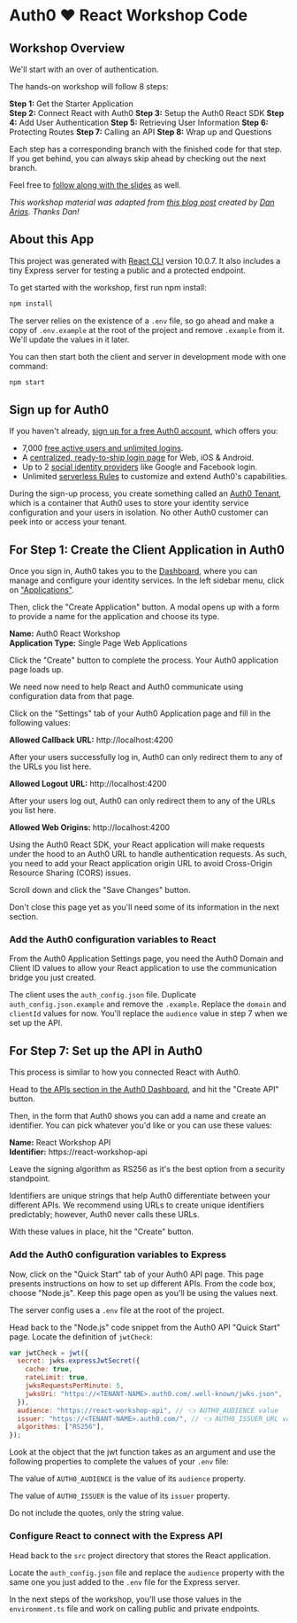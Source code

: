 # Auth0 ♥️ React Workshop Code

## Workshop Overview

We'll start with an over of authentication.

The hands-on workshop will follow 8 steps:

**Step 1:** Get the Starter Application  
**Step 2:** Connect React with Auth0
**Step 3:** Setup the Auth0 React SDK
**Step 4:** Add User Authentication
**Step 5:** Retrieving User Information
**Step 6:** Protecting Routes
**Step 7:** Calling an API
**Step 8:** Wrap up and Questions

Each step has a corresponding branch with the finished code for that step. If you get behind, you can always skip ahead by checking out the next branch.

Feel free to [follow along with the slides](hhttps://a0.to/react-workshop-slides) as well.

*This workshop material was adapted from [this blog post](https://auth0.com/blog/complete-guide-to-react-user-authentication/) created by [Dan Arias](https://auth0.com/blog/authors/dan-arias/). Thanks Dan!*

## About this App
This project was generated with [React CLI](https://github.com/react/react-cli) version 10.0.7. It also includes a tiny Express server for testing a public and a protected endpoint.

To get started with the workshop, first run npm install:

```bash
npm install
```

The server relies on the existence of a `.env` file, so go ahead and make a copy of `.env.example` at the root of the project and remove `.example` from it. We'll update the values in it later.

You can then start both the client and server in development mode with one command:

```bash
npm start
```

## Sign up for Auth0
 If you haven't already, [sign up for a free Auth0 account](https://auth0.com/signup), which offers you:

* 7,000 [free active users and unlimited logins](https://auth0.com/pricing/).
* A [centralized, ready-to-ship login page](https://auth0.com/universal-login) for Web, iOS & Android.
* Up to 2 [social identity providers](https://auth0.com/docs/connections/identity-providers-social) like Google and Facebook login.
* Unlimited [serverless Rules](https://auth0.com/docs/rules/current) to customize and extend Auth0's capabilities.

During the sign-up process, you create something called an [Auth0 Tenant](https://auth0.com/docs/getting-started/the-basics#account-and-tenants), which is a container that Auth0 uses to store your identity service configuration and your users in isolation. No other Auth0 customer can peek into or access your tenant.

## For Step 1: Create the Client Application in Auth0
Once you sign in, Auth0 takes you to the [Dashboard](https://manage.auth0.com/), where you can manage and configure your identity services. In the left sidebar menu, click on ["Applications"](https://manage.auth0.com/#/applications).

Then, click the "Create Application" button. A modal opens up with a form to provide a name for the application and choose its type.

**Name:** Auth0 React Workshop  
**Application Type:** Single Page Web Applications

Click the "Create" button to complete the process. Your Auth0 application page loads up.

We need now need to help React and Auth0 communicate using configuration data from that page.

Click on the "Settings" tab of your Auth0 Application page and fill in the following values:

**Allowed Callback URL:** http://localhost:4200

After your users successfully log in, Auth0 can only redirect them to any of the URLs you list here.

**Allowed Logout URL:** http://localhost:4200

After your users log out, Auth0 can only redirect them to any of the URLs you list here.

**Allowed Web Origins:** http://localhost:4200

Using the Auth0 React SDK, your React application will make requests under the hood to an Auth0 URL to handle authentication requests. As such, you need to add your React application origin URL to avoid Cross-Origin Resource Sharing (CORS) issues.

Scroll down and click the "Save Changes" button.

Don't close this page yet as you'll need some of its information in the next section.

### Add the Auth0 configuration variables to React
From the Auth0 Application Settings page, you need the Auth0 Domain and Client ID values to allow your React application to use the communication bridge you just created.

The client uses the `auth_config.json` file. Duplicate `auth_config.json.example` and remove the `.example`. Replace the `domain` and `clientId` values for now. You'll replace the `audience` value in step 7 when we set up the API.

## For Step 7: Set up the API in Auth0
This process is similar to how you connected React with Auth0.

Head to [the APIs section in the Auth0 Dashboard](https://manage.auth0.com/#/apis), and hit the "Create API" button.

Then, in the form that Auth0 shows you can add a name and create an identifier. You can pick whatever you'd like or you can use these values:

**Name:** React Workshop API  
**Identifier:** https://react-workshop-api  

Leave the signing algorithm as RS256 as it's the best option from a security standpoint.

Identifiers are unique strings that help Auth0 differentiate between your different APIs. We recommend using URLs to create unique identifiers predictably; however, Auth0 never calls these URLs.

With these values in place, hit the "Create" button.

### Add the Auth0 configuration variables to Express
Now, click on the "Quick Start" tab of your Auth0 API page. This page presents instructions on how to set up different APIs. From the code box, choose "Node.js". Keep this page open as you'll be using the values next.

The server config uses a `.env` file at the root of the project.

Head back to the "Node.js" code snippet from the Auth0 API "Quick Start" page. Locate the definition of `jwtCheck`:

```js
var jwtCheck = jwt({
  secret: jwks.expressJwtSecret({
    cache: true,
    rateLimit: true,
    jwksRequestsPerMinute: 5,
    jwksUri: "https://<TENANT-NAME>.auth0.com/.well-known/jwks.json",
  }),
  audience: "https://react-workshop-api", // 👈 AUTH0_AUDIENCE value
  issuer: "https://<TENANT-NAME>.auth0.com/", // 👈 AUTH0_ISSUER_URL value
  algorithms: ["RS256"],
});
```

Look at the object that the jwt function takes as an argument and use the following properties to complete the values of your `.env` file:

The value of `AUTH0_AUDIENCE` is the value of its `audience` property.

The value of `AUTH0_ISSUER` is the value of its `issuer` property.

Do not include the quotes, only the string value.

### Configure React to connect with the Express API
Head back to the `src` project directory that stores the React application.

Locate the `auth_config.json` file and replace the `audience` property with the same one you just added to the `.env` file for the Express server.

In the next steps of the workshop, you'll use those values in the `environment.ts` file and work on calling public and private endpoints.
